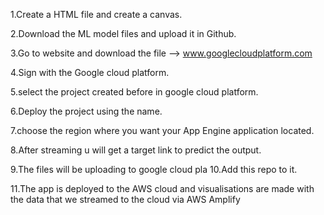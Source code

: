 1.Create a HTML file and create a canvas.

2.Download the ML model files and upload it in Github.

3.Go to website and download the file --> www.googlecloudplatform.com

4.Sign with the Google cloud platform.

5.select the project created before in google cloud platform.

6.Deploy the project using the name.

7.choose the region where you want your App Engine application located.

8.After streaming u will get a target link to predict the output.

9.The files will be uploading to google cloud pla
10.Add this repo to it.

11.The app is deployed to the AWS cloud and visualisations are made with the data that we streamed to the cloud via AWS Amplify
